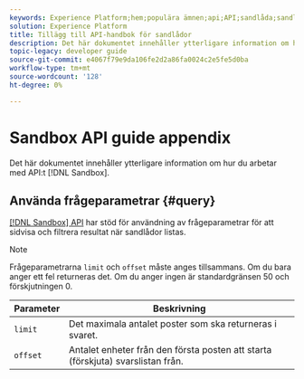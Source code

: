 ```yaml
---
keywords: Experience Platform;hem;populära ämnen;api;API;sandlåda;sandlåda;sandlådor;sandlådor;sandlådor
solution: Experience Platform
title: Tillägg till API-handbok för sandlådor
description: Det här dokumentet innehåller ytterligare information om hur du arbetar med sandbox-API:t.
topic-legacy: developer guide
source-git-commit: e4067f79e9da106fe2d2a86fa0024c2e5fe5d0ba
workflow-type: tm+mt
source-wordcount: '128'
ht-degree: 0%

---
```


# Sandbox API guide appendix

Det här dokumentet innehåller ytterligare information om hur du arbetar med API:t [!DNL Sandbox].

## Använda frågeparametrar {#query}

[[!DNL Sandbox] API](https://www.adobe.io/apis/experienceplatform/home/api-reference.html#!acpdr/swagger-specs/sandbox-api.yaml) har stöd för användning av frågeparametrar för att sidvisa och filtrera resultat när sandlådor listas.

>[!NOTE]
>
>Frågeparametrarna `limit` och `offset` måste anges tillsammans. Om du bara anger ett fel returneras det. Om du anger ingen är standardgränsen 50 och förskjutningen 0.

| Parameter | Beskrivning |
| --- | --- |
| `limit` | Det maximala antalet poster som ska returneras i svaret. |
| `offset` | Antalet enheter från den första posten att starta (förskjuta) svarslistan från. |
